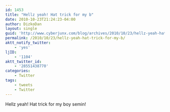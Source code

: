 ```yaml
---
id: 1453
title: "Hellz yeah! Hat trick for my b"
date: 2010-10-23T21:24:23-04:00
author: DizkoDan
layout: single
guid: 'http://www.cyberjunx.com/blog/archives/2010/10/23/hellz-yeah-hat-trick-for-my-b/'
permalink: /2010/10/23/hellz-yeah-hat-trick-for-my-b/
aktt_notify_twitter:
    - 'yes'
ljID:
    - '1104'
aktt_twitter_id:
    - '28551438770'
categories:
    - Twitter
tags:
    - tweets
    - Twitter
---
```


Hellz yeah! Hat trick for my boy semin!